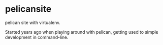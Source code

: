 # pelicansite
pelican site with virtualenv.

Started years ago when playing around with pelican, getting used to simple development in command-line.
